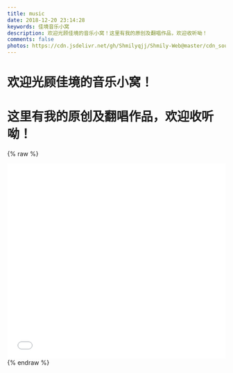 ```yaml
---
title: music
date: 2018-12-20 23:14:28
keywords: 佳境音乐小窝
description: 欢迎光顾佳境的音乐小窝！这里有我的原创及翻唱作品，欢迎收听呦！
comments: false
photos: https://cdn.jsdelivr.net/gh/Shmilyqjj/Shmily-Web@master/cdn_sources/img/banner/music.JPG
---
```

# 欢迎光顾佳境的音乐小窝！  
# 这里有我的原创及翻唱作品，欢迎收听呦！
{% raw %}
<iframe frameborder="no" border="0" marginwidth="0" marginheight="0" width=100% height=450 src="//music.163.com/outchain/player?type=0&id=2368663800&auto=1&height=430"></iframe>
{% endraw %}
